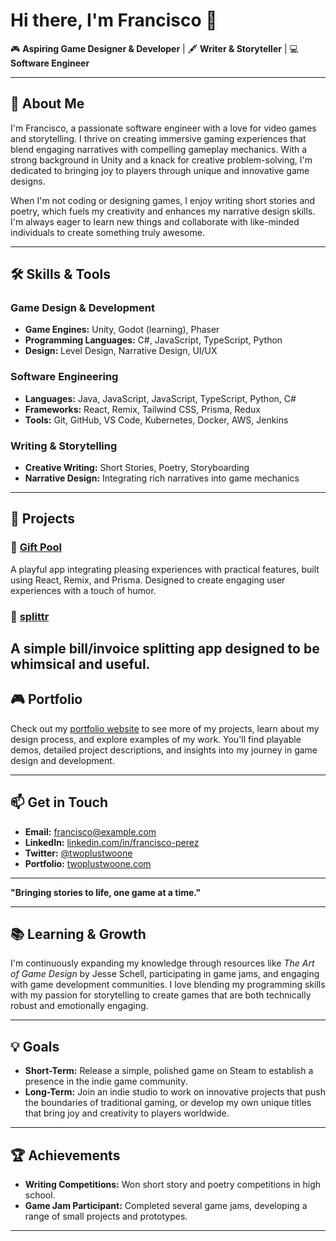 # Hi there, I'm Francisco 👋

🎮 **Aspiring Game Designer & Developer** | 🖋️ **Writer & Storyteller** | 💻 **Software Engineer**

---

## 🌟 About Me

I'm Francisco, a passionate software engineer with a love for video games and storytelling. I thrive on creating immersive gaming experiences that blend engaging narratives with compelling gameplay mechanics. With a strong background in Unity and a knack for creative problem-solving, I'm dedicated to bringing joy to players through unique and innovative game designs.

When I'm not coding or designing games, I enjoy writing short stories and poetry, which fuels my creativity and enhances my narrative design skills. I'm always eager to learn new things and collaborate with like-minded individuals to create something truly awesome.

---

## 🛠️ Skills & Tools

### **Game Design & Development**
- **Game Engines:** Unity, Godot (learning), Phaser
- **Programming Languages:** C#, JavaScript, TypeScript, Python
- **Design:** Level Design, Narrative Design, UI/UX

### **Software Engineering**
- **Languages:** Java, JavaScript, JavaScript, TypeScript, Python, C#
- **Frameworks:** React, Remix, Tailwind CSS, Prisma, Redux
- **Tools:** Git, GitHub, VS Code, Kubernetes, Docker, AWS, Jenkins

### **Writing & Storytelling**
- **Creative Writing:** Short Stories, Poetry, Storyboarding
- **Narrative Design:** Integrating rich narratives into game mechanics

---

## 🚀 Projects

### 🎁 [Gift Pool](https://github.com/twoplustwoone/gift-pool)
A playful app integrating pleasing experiences with practical features, built using React, Remix, and Prisma. Designed to create engaging user experiences with a touch of humor.

### 🧾 [splittr](https://github.com/twoplustwoone/splittr)
A simple bill/invoice splitting app designed to be whimsical and useful.
---

## 🎮 Portfolio

Check out my [portfolio website](https://twoplustwoone.com) to see more of my projects, learn about my design process, and explore examples of my work. You'll find playable demos, detailed project descriptions, and insights into my journey in game design and development.

---

## 📫 Get in Touch

- **Email:** francisco@example.com
- **LinkedIn:** [linkedin.com/in/francisco-perez](https://linkedin.com/in/francisco-perez)
- **Twitter:** [@twoplustwoone](https://twitter.com/twoplustwoone)
- **Portfolio:** [twoplustwoone.com](https://twoplustwoone.com)

---

**"Bringing stories to life, one game at a time."**

---

## 📚 Learning & Growth

I'm continuously expanding my knowledge through resources like *The Art of Game Design* by Jesse Schell, participating in game jams, and engaging with game development communities. I love blending my programming skills with my passion for storytelling to create games that are both technically robust and emotionally engaging.

---

## 💡 Goals

- **Short-Term:** Release a simple, polished game on Steam to establish a presence in the indie game community.
- **Long-Term:** Join an indie studio to work on innovative projects that push the boundaries of traditional gaming, or develop my own unique titles that bring joy and creativity to players worldwide.

---

## 🏆 Achievements

- **Writing Competitions:** Won short story and poetry competitions in high school.
- **Game Jam Participant:** Completed several game jams, developing a range of small projects and prototypes.

---
